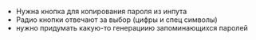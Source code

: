 - Нужна кнопка для копирования пароля из инпута 
- Радио кнопки отвечают за выбор (цифры и спец символы)
- нужно придумать какую-то генерациию запоминающихся паролей 